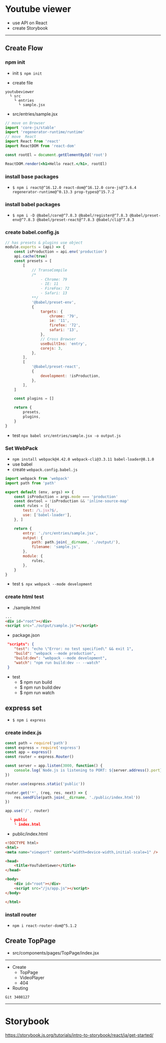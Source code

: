 # Youtube viewer
*   use API on React
*   create Storybook

---

## Create Flow

### npm init

*   init
 `$ npm init`

*   create file

```
youtubeviewer
  └ src
    └ entries
      └ sample.jsx
```

*   src/entries/sample.jsx

```jsx
// move on Browser
import 'core-js/stable'
import 'regenerator-runtime/runtime'
// move  React
import React from 'react'
import ReactDOM from 'react-dom'

const rootEl = document.getElementById('root')

ReactDOM.render(<h1>Hello react.</h1>, rootEl)
```

### install base packages

*   `$ npm i react@^16.12.0 react-dom@^16.12.0 core-js@^3.6.4 regenerator-runtime@^0.13.3 prop-types@^15.7.2`

### install babel packages

*   `$ npm i -D @babel/core@^7.8.3 @babel/register@^7.8.3 @babel/preset-env@^7.8.3 @babel/preset-react@^7.8.3 @babel/cli@^7.8.3`

### create babel.config.js

```js
// has presets & plugins use object
module.exports = (api) => {
    const isProduction = api.env('production')
    api.cache(true)
    const presets = [
        [
            // TranseCompile
            /*
                - Chrome: 79
                - IE: 11
                - FireFox: 72
                - Safari: 13
            **/
            '@babel/preset-env',
            {
                targets: {
                    chrome: '79',
                    ie: '11',
                    firefox: '72',
                    safari: '13',
                },
                // Cross Browser
                useBuiltIns: 'entry',
                corejs: 3,
            },
        ],
        [
            '@babel/preset-react',
            {
                development: !isProduction,
            },
        ],
    ]

    const plugins = []

    return {
        presets,
        plugins,
    }
}
```

*   test `npx babel src/entries/sample.jsx -o output.js`

### Set WebPack

*   `npm install webpack@4.42.0 webpack-cli@3.3.11 babel-loader@8.1.0`
*   use babel
*   create `webpack.config.babel.js`

```js
import webpack from 'webpack'
import path from 'path'

export default (env, args) => {
    const isProduction = args.mode === 'production'
    const devtool = !isProduction && 'inline-source-map'
    const rules = [{
        test: /\.jsx?$/,
        use: ['babel-loader'],
    }, ]

    return {
        entry: './src/entries/sample.jsx',
        output: {
            path: path.join(__dirname, './output/'),
            filename: 'sample.js',
        },
        module: {
            rules,
        },
    }
}
```

*   test `$ npx webpack --mode development`

### create html test

*   ./sample.html

```html
...
<div id="root"></div>
<script src="./output/sample.js"></script>
```

*   package.json

```json
 "scripts": {
    "test": "echo \"Error: no test specified\" && exit 1",
    "build": "webpack --mode production",
    "build:dev": "webpack --mode development",
    "watch": "npm run build:dev -- --watch"
 }
```

*   test
    -   \$ npm run build
    -   \$ npm run build:dev
    -   \$ npm run watch

## express set

*   `$ npm i express`

### create index.js

```javascript
const path = require('path')
const express = require('express')
const app = express()
const router = express.Router()

const server = app.listen(3000, function() {
    console.log(`Node.js is listening to PORT: ${server.address().port}`)
})

router.use(express.static('public'))

router.get('*', (req, res, next) => {
    res.sendFile(path.join(__dirname, './public/index.html'))
})

app.use('/', router)
```

```json
  └ public
    └ index.html
```

*   public/index.html

```html
<!DOCTYPE html>
<html>
<meta name="viewport" content="width=device-width,initial-scale=1" />

<head>
    <title>YouTubeViewer</title>
</head>

<body>
    <div id="root"></div>
    <script src="/js/app.js"></script>
</body>

</html>
```

### install router

*   `npm i react-router-dom@^5.1.2`

## Create TopPage

*   src/components/pages/TopPage/index.jsx

---

*   Create
    -   TopPage
    -   VideoPlayer
    -   404
*   Routing

 `Git 3408127`

---

# Storybook

https://storybook.js.org/tutorials/intro-to-storybook/react/ja/get-started/
